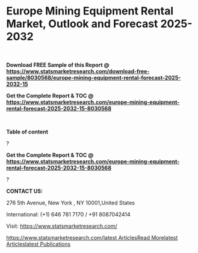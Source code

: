 <h1>Europe Mining Equipment Rental Market, Outlook and Forecast 2025-2032</h1><br/><p><strong>Download FREE Sample of this Report @ <a href="https://www.statsmarketresearch.com/download-free-sample/8030568/europe-mining-equipment-rental-forecast-2025-2032-15">https://www.statsmarketresearch.com/download-free-sample/8030568/europe-mining-equipment-rental-forecast-2025-2032-15</a></strong></p>
 
 
 
 <div><b>Get the Complete Report & TOC @ <a href="https://www.statsmarketresearch.com/europe-mining-equipment-rental-forecast-2025-2032-15-8030568">https://www.statsmarketresearch.com/europe-mining-equipment-rental-forecast-2025-2032-15-8030568</a></b></div>
 
 
 
 <p><br />
 
 <b>Table of content</b></p>
 
 
 
 <p>? </p>
 
 
 
 <div><b>Get the Complete Report & TOC @ <a href="https://www.statsmarketresearch.com/europe-mining-equipment-rental-forecast-2025-2032-15-8030568">https://www.statsmarketresearch.com/europe-mining-equipment-rental-forecast-2025-2032-15-8030568</a></b></div>
 
 
 
 <p>? </p>
 
 
 
 <p><b>CONTACT US:</b><br />
 
 276 5th Avenue, New York , NY 10001,United States<br />
 
 International: (+1) 646 781 7170 / +91 8087042414<br />
 
 Visit: <a href="https://www.statsmarketresearch.com/">https://www.statsmarketresearch.com/</a><br />
 
 <a href="https://gyeongbokgung.com">https://www.statsmarketresearch.com/</a><a href="https://hallyeomaritime.com">latest Articles</a><a href="https://jingwansa.com">Read More</a><a href="https://nguoiviet.jp/">latest Articles</a><a href="https://www.intelmarketresearch.com/">latest Publications</a></p>